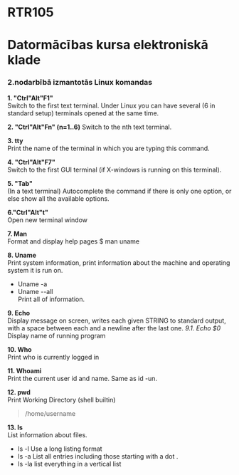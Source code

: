 # RTR105  
# Datormācības kursa elektroniskā klade  
### 2.nodarbībā izmantotās Linux komandas



**1. "Ctrl"Alt"F1"**   
Switch to the first text terminal. Under Linux you can have several (6 in standard setup) terminals opened at the same time.
  
**2. "Ctrl"Alt"Fn" (n=1..6)** 
Switch to the nth text terminal.
  
**3. tty**  
Print the name of the terminal in which you are typing this command.

**4. "Ctrl"Alt"F7"**  
 Switch to the first GUI terminal (if X-windows is running on this terminal).
  
**5. "Tab"**  
(In a text terminal) Autocomplete the command  if there is only one option, or else show all the available options. 
  
**6."Ctrl"Alt"t"**  
Open new terminal window
  
**7. Man**  
 Format and display help pages
  $ man uname
  
**8. Uname**  
Print system information, print information about the machine and operating system it is run on.
* Uname -a 
* Uname --all  
Print all of information.

**9. Echo**   
Display message on screen, writes each given STRING to standard output, with a space between each and a newline after the last one.
*9.1. Echo $0*
Display name of running program

**10. Who**   
Print who is currently logged in

**11. Whoami**  
Print the current user id and name. Same as id -un.

**12. pwd**  
Print Working Directory (shell builtin)
> /home/username

**13. ls**  
List information about files.
* ls -l
 Use a long listing format   
* ls -a
  List all entries including those starting with a dot .
* ls -la
  list everything in a vertical list
 
 
  





